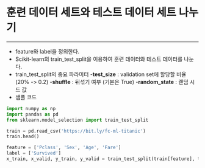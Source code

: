 # 훈련 데이터 세트와 테스트 데이터 세트 나누기
- - - -
- feature와 label을 정의한다.
- Scikit-learn의 train_test_split을 이용하여 훈련 데이터와 테스트 데이터를 나눈다.
- train_test_split의 중요 파라미터
  -**test_size** : validation set에 할당할 비율(20% -> 0.2)
  -**shuffle** : 뒤섞기 여부 (기본은 True)
  -**random_state** : 랜덤 시드 값
- 샘플 코드
``` python
import numpy as np
import pandas as pd
from sklearn.model_selection import train_test_split

train = pd.read_csv('https://bit.ly/fc-ml-titanic')
train.head()

feature = ['Pclass', 'Sex', 'Age', 'Fare']
label = ['Survived']
x_train, x_valid, y_train, y_valid = train_test_split(train[feature], train[label], test_size=0.2, shuffle=True, random_state=30)

```